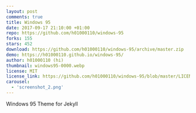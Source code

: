 ```yaml
---
layout: post
comments: true
title: Windows 95
date: 2017-09-17 21:10:00 +01:00
repo: https://github.com/h01000110/windows-95
forks: 155
stars: 452
download: https://github.com/h01000110/windows-95/archive/master.zip
demo: https://h01000110.github.io/windows-95/
author: h01000110 (hi)
thumbnail: windows95-0000.webp
license: MIT
license_link: https://github.com/h01000110/windows-95/blob/master/LICENSE
carousel:
  - 'screenshot_2.png'
---
```


Windows 95 Theme for Jekyll
